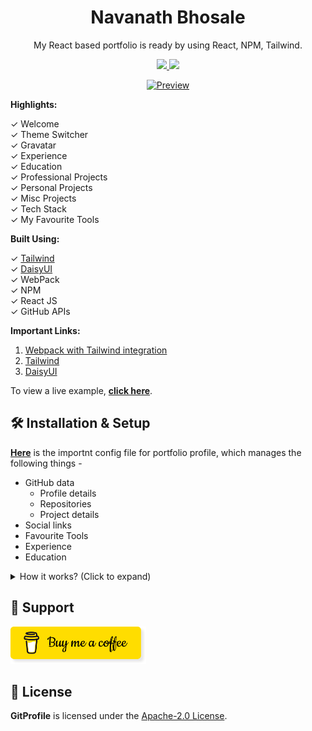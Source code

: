 <h1 align="center"> Navanath Bhosale </h1>
<p align="center">My React based portfolio is ready by using React, NPM, Tailwind.</p>

<p align="center">
  <a href="https://github.com/imnavanath/imnavanath.github.io/blob/main/LICENSE">
    <img src="https://img.shields.io/github/license/imnavanath/imnavanath.github.io"/>
  </a>
  <a href="https://twitter.com/intent/tweet?text=Check%20out%20the%20portfolio%20builder.%20Create%20an%20automatic%20portfolio%20based%20on%20GitHub%20profile.&url=https://github.com/imnavanath/imnavanath.github.io&hashtags=portfolio,javascript,tailwind,webdev,developer">
    <img src="https://img.shields.io/twitter/url?style=social&url=https%3A%2F%2Fgithub.com%2Fimnavanath%2Fimnavanath.github.io"/>
  </a>
</p>

<p align="center">
  <a href="https://imnavanath.github.io/">
      <img src="https://raw.githubusercontent.com/imnavanath/imnavanath.github.io/main/assets/Portfolio-preview.gif" alt="Preview"/>
  </a>
</p>

**Highlights:**

✓ Welcome  
✓ Theme Switcher  
✓ Gravatar  
✓ Experience  
✓ Education  
✓ Professional Projects  
✓ Personal Projects  
✓ Misc Projects  
✓ Tech Stack  
✓ My Favourite Tools  

**Built Using:**

✓ [Tailwind](https://tailwindui.com/)  
✓ [DaisyUI](https://daisyui.com/)  
✓ WebPack  
✓ NPM  
✓ React JS  
✓ GitHub APIs  

**Important Links:**

1. [Webpack with Tailwind integration](https://blog.logrocket.com/webpack-from-scratch-for-tailwind-css-with-react/)
2. [Tailwind](https://tailwindui.com/)  
3. [DaisyUI](https://daisyui.com/)  

To view a live example, **[click here](https://imnavanath.github.io/)**.

## 🛠 Installation & Setup

**[Here](https://github.com/imnavanath/imnavanath.github.io/blob/main/src/profile.config.js)** is the importnt config file for portfolio profile, which manages the following things - 

- GitHub data
  - Profile details
  - Repositories
  - Project details
- Social links
- Favourite Tools
- Experience
- Education

<details> 
  <summary>How it works? (Click to expand)</summary>

  <br/>

  Follow the following instructions to execute the portfolio on your local setup.

  1. Clone the repo using the command - ``` git clone https://github.com/imnavanath/imnavanath.github.io.git ```
  2. Install required node modules - ``` npm install ``` Before this make your system has Node installed & configured like [this](https://www.freecodecamp.org/news/how-to-install-node-js-and-npm-on-windows-2/).
  3. Execute next command - ``` npm start ```
  4. That's it! Open this [localhost link](http://localhost:3000/) in borwser.
</details>

## 💖 Support

<a href="https://www.buymeacoffee.com/navanathbhosale" target="_blank">
  <img src="https://raw.githubusercontent.com/imnavanath/imnavanath.github.io/main/assets/bmc.png" alt="Buy Me A Coffee" style="height: 60px !important;width: 217px !important;" >
</a>

## 📄 License

**GitProfile** is licensed under the [Apache-2.0 License](https://github.com/imnavanath/imnavanath.github.io/blob/main/LICENSE).
